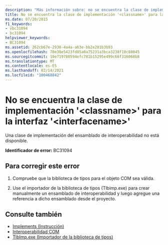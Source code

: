 ```yaml
---
description: "Más información sobre: no se encuentra la clase de implementación ' <classname> ' para la interfaz <interfacename>"
title: No se encuentra la clase de implementación '<classname>' para la interfaz '<interfacename>'
ms.date: 07/20/2015
f1_keywords:
- vbc31094
- bc31094
helpviewer_keywords:
- BC31094
ms.assetid: 262cb67e-2930-4a4a-a63e-bb2e201b3b93
ms.openlocfilehash: 70e38e5423fd85a0a75231a3bca3238f10c88045
ms.sourcegitcommit: 10e719780594efc781b15295e499c66f316068b8
ms.translationtype: MT
ms.contentlocale: es-ES
ms.lasthandoff: 02/14/2021
ms.locfileid: "100468842"
---
```

# <a name="implementing-class-classname-for-interface-interfacename-cannot-be-found"></a>No se encuentra la clase de implementación '\<classname>' para la interfaz '\<interfacename>'

Una clase de implementación del ensamblado de interoperabilidad no está disponible.  
  
 **Identificador de error:** BC31094  
  
## <a name="to-correct-this-error"></a>Para corregir este error  
  
1. Compruebe que la biblioteca de tipos para el objeto COM sea válida.  
  
2. Use el importador de la biblioteca de tipos (Tlbimp.exe) para crear manualmente un ensamblado de interoperabilidad y luego agregue una referencia a dicho ensamblado desde el proyecto.  
  
## <a name="see-also"></a>Consulte también

- [Implements (Instrucción)](../language-reference/statements/implements-statement.md)
- [Interoperabilidad COM](../programming-guide/com-interop/index.md)
- [TlbImp.exe (Importador de la biblioteca de tipos)](../../framework/tools/tlbimp-exe-type-library-importer.md)
